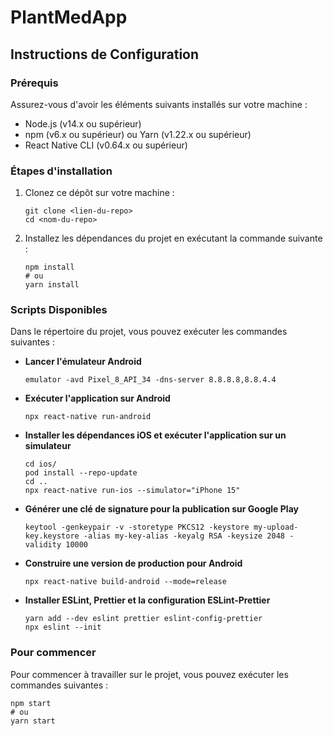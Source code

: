 # PlantMedApp

## Instructions de Configuration

### Prérequis

Assurez-vous d'avoir les éléments suivants installés sur votre machine :

-   Node.js (v14.x ou supérieur)
-   npm (v6.x ou supérieur) ou Yarn (v1.22.x ou supérieur)
-   React Native CLI (v0.64.x ou supérieur)

### Étapes d'installation

1. Clonez ce dépôt sur votre machine :

    ```shell
    git clone <lien-du-repo>
    cd <nom-du-repo>
    ```

2. Installez les dépendances du projet en exécutant la commande suivante :
    ```shell
    npm install
    # ou
    yarn install
    ```

### Scripts Disponibles

Dans le répertoire du projet, vous pouvez exécuter les commandes suivantes :

-   **Lancer l'émulateur Android**

    ```shell
    emulator -avd Pixel_8_API_34 -dns-server 8.8.8.8,8.8.4.4
    ```

-   **Exécuter l'application sur Android**

    ```shell
    npx react-native run-android
    ```

-   **Installer les dépendances iOS et exécuter l'application sur un simulateur**

    ```shell
    cd ios/
    pod install --repo-update
    cd ..
    npx react-native run-ios --simulator="iPhone 15"
    ```

-   **Générer une clé de signature pour la publication sur Google Play**

    ```shell
    keytool -genkeypair -v -storetype PKCS12 -keystore my-upload-key.keystore -alias my-key-alias -keyalg RSA -keysize 2048 -validity 10000
    ```

-   **Construire une version de production pour Android**

    ```shell
    npx react-native build-android --mode=release
    ```

-   **Installer ESLint, Prettier et la configuration ESLint-Prettier**

    ```shell
    yarn add --dev eslint prettier eslint-config-prettier
    npx eslint --init
    ```

### Pour commencer

Pour commencer à travailler sur le projet, vous pouvez exécuter les commandes suivantes :

```shell
npm start
# ou
yarn start
```
